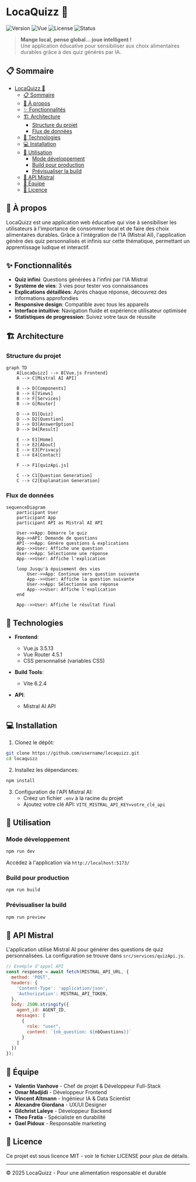 # LocaQuizz 🌱

![Version](https://img.shields.io/badge/version-1.0.0-green)
![Vue](https://img.shields.io/badge/Vue.js-3.5.13-4FC08D?logo=vue.js)
![License](https://img.shields.io/badge/license-MIT-blue)
![Status](https://img.shields.io/badge/status-production-success)

> **Mange local, pense global… joue intelligent !**  
> Une application éducative pour sensibiliser aux choix alimentaires durables grâce à des quiz générés par IA.

## 📋 Sommaire

- [LocaQuizz 🌱](#locaquizz-)
  - [📋 Sommaire](#-sommaire)
  - [🌿 À propos](#-à-propos)
  - [✨ Fonctionnalités](#-fonctionnalités)
  - [🏗️ Architecture](#️-architecture)
    - [Structure du projet](#structure-du-projet)
    - [Flux de données](#flux-de-données)
  - [🚀 Technologies](#-technologies)
  - [💻 Installation](#-installation)
  - [🚦 Utilisation](#-utilisation)
    - [Mode développement](#mode-développement)
    - [Build pour production](#build-pour-production)
    - [Prévisualiser la build](#prévisualiser-la-build)
  - [🤖 API Mistral](#-api-mistral)
  - [👥 Équipe](#-équipe)
  - [📄 Licence](#-licence)

## 🌿 À propos

LocaQuizz est une application web éducative qui vise à sensibiliser les utilisateurs à l'importance de consommer local et de faire des choix alimentaires durables. Grâce à l'intégration de l'IA (Mistral AI), l'application génère des quiz personnalisés et infinis sur cette thématique, permettant un apprentissage ludique et interactif.

## ✨ Fonctionnalités

- **Quiz infini**: Questions générées à l'infini par l'IA Mistral
- **Système de vies**: 3 vies pour tester vos connaissances
- **Explications détaillées**: Après chaque réponse, découvrez des informations approfondies
- **Responsive design**: Compatible avec tous les appareils
- **Interface intuitive**: Navigation fluide et expérience utilisateur optimisée
- **Statistiques de progression**: Suivez votre taux de réussite

## 🏗️ Architecture

### Structure du projet

```mermaid
graph TD
    A[LocaQuizz] --> B[Vue.js Frontend]
    A --> C[Mistral AI API]
    
    B --> D[Components]
    B --> E[Views]
    B --> F[Services]
    B --> G[Router]
    
    D --> D1[Quiz]
    D --> D2[Question]
    D --> D3[AnswerOption]
    D --> D4[Result]
    
    E --> E1[Home]
    E --> E2[About]
    E --> E3[Privacy]
    E --> E4[Contact]
    
    F --> F1[quizApi.js]
    
    C --> C1[Question Generation]
    C --> C2[Explanation Generation]
```

### Flux de données

```mermaid
sequenceDiagram
    participant User
    participant App
    participant API as Mistral AI API
    
    User->>App: Démarre le quiz
    App->>API: Demande de questions
    API-->>App: Génère questions & explications
    App-->>User: Affiche une question
    User->>App: Sélectionne une réponse
    App-->>User: Affiche l'explication
    
    loop Jusqu'à épuisement des vies
        User->>App: Continue vers question suivante
        App-->>User: Affiche la question suivante
        User->>App: Sélectionne une réponse
        App-->>User: Affiche l'explication
    end
    
    App-->>User: Affiche le résultat final
```

## 🚀 Technologies

- **Frontend**: 
  - Vue.js 3.5.13
  - Vue Router 4.5.1
  - CSS personnalisé (variables CSS)
  
- **Build Tools**:
  - Vite 6.2.4
  
- **API**:
  - Mistral AI API

## 💻 Installation

1. Clonez le dépôt:
```sh
git clone https://github.com/username/locaquizz.git
cd locaquizz
```

2. Installez les dépendances:
```sh
npm install
```

3. Configuration de l'API Mistral AI:
   - Créez un fichier `.env` à la racine du projet
   - Ajoutez votre clé API: `VITE_MISTRAL_API_KEY=votre_clé_api`

## 🚦 Utilisation

### Mode développement

```sh
npm run dev
```

Accédez à l'application via `http://localhost:5173/`

### Build pour production

```sh
npm run build
```

### Prévisualiser la build

```sh
npm run preview
```

## 🤖 API Mistral

L'application utilise Mistral AI pour générer des questions de quiz personnalisées. La configuration se trouve dans `src/services/quizApi.js`.

```js
// Exemple d'appel API
const response = await fetch(MISTRAL_API_URL, {
  method: 'POST',
  headers: {
    'Content-Type': 'application/json',
    'Authorization': MISTRAL_API_TOKEN,
  },
  body: JSON.stringify({
    agent_id: AGENT_ID,
    messages: [
      {
        role: "user", 
        content: `{nb_question: ${nbQuestions}}`
      }
    ]
  })
});
```

## 👥 Équipe

- **Valentin Vanhove** - Chef de projet & Développeur Full-Stack
- **Omar Madjidi** - Développeur Frontend
- **Vincent Altmann** - Ingénieur IA & Data Scientist
- **Alexandre Giordana** - UX/UI Designer
- **Gilchrist Laleye** - Développeur Backend
- **Theo Fratia** - Spécialiste en durabilité
- **Gael Pidoux** - Responsable marketing

## 📄 Licence

Ce projet est sous licence MIT - voir le fichier LICENSE pour plus de détails.

---

&copy; 2025 LocaQuizz - Pour une alimentation responsable et durable
